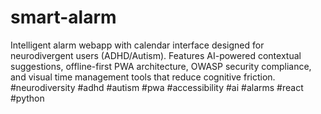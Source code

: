 # smart-alarm
Intelligent alarm webapp with calendar interface designed for neurodivergent users (ADHD/Autism). Features AI-powered contextual suggestions, offline-first PWA architecture, OWASP security compliance, and visual time management tools that reduce cognitive friction. #neurodiversity #adhd #autism #pwa #accessibility #ai #alarms #react #python

